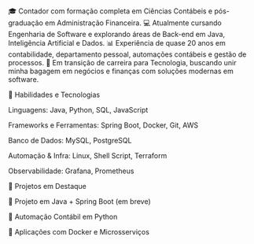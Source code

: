 🎓 Contador com formação completa em Ciências Contábeis e pós-graduação em Administração Financeira.
💻 Atualmente cursando Engenharia de Software e explorando áreas de Back-end em Java, Inteligência Artificial e Dados.
📊 Experiência de quase 20 anos em contabilidade, departamento pessoal, automações contábeis e gestão de processos.
🚀 Em transição de carreira para Tecnologia, buscando unir minha bagagem em negócios e finanças com soluções modernas em software.

🚀 Habilidades e Tecnologias

Linguagens: Java, Python, SQL, JavaScript

Frameworks e Ferramentas: Spring Boot, Docker, Git, AWS

Banco de Dados: MySQL, PostgreSQL

Automação & Infra: Linux, Shell Script, Terraform

Observabilidade: Grafana, Prometheus

📂 Projetos em Destaque

🔗 Projeto em Java + Spring Boot
 (em breve)

🔗 Automação Contábil em Python

🔗 Aplicações com Docker e Microsserviços
